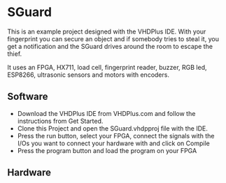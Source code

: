 # SGuard
This is an example project designed with the VHDPlus IDE. With your fingerprint you can secure an object and if somebody tries to steal it, you get a notification and the SGuard drives around the room to escape the thief.

It uses an FPGA, HX711, load cell, fingerprint reader, buzzer, RGB led, ESP8266, ultrasonic sensors and motors with encoders. 

## Software
- Download the VHDPlus IDE from VHDPlus.com and follow the instructions from Get Started.
- Clone this Project and open the SGuard.vhdpproj file with the IDE. 
- Press the run button, select your FPGA, connect the signals with the I/Os you want to connect your hardware with and click on Compile
- Press the program button and load the program on your FPGA

## Hardware
